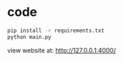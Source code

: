 # code
```bash
pip install -r requirements.txt
python main.py
```
view website at: http://127.0.0.1:4000/